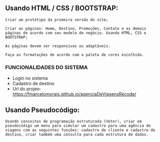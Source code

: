 
## Usando HTML / CSS / BOOTSTRAP: 

    Criar um protótipo da primeira versão do site; 

    Criar as páginas: Home, Destino, Promoções, Contato e as demais páginas de acordo com seu modelo de negócio. Usando HTML, CSS e BOOTSTRAP; 

    As páginas devem ser responsivas ou adaptáveis. 

    Faça as formatações de acordo com a paleta de cores escolhida. 

### FUNCIONALIDADES DO SISTEMA 

- Login no sistema
- Cadastro de destino
- Url do projeo: https://fmarcelomorais.github.io/agenciaDeViagensRecode/
  
## Usando Pseudocódigo: 

    Usando conceitos de programação estruturada (Vetor), criar em pseudocódigo um menu para simular um cadastro para uma agência de viagens com as seguintes funções: cadastro de cliente e cadastro de destino, criar também uma consulta para cada estrutura de dados. 
